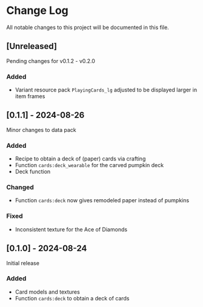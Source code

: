 
# Change Log
All notable changes to this project will be documented in this file.

## [Unreleased]
Pending changes for v0.1.2 - v0.2.0

### Added
- Variant resource pack `PlayingCards_lg` adjusted to be displayed larger in item frames


## [0.1.1] - 2024-08-26
Minor changes to data pack
 
### Added
- Recipe to obtain a deck of (paper) cards via crafting
- Function `cards:deck_wearable` for the carved pumpkin deck 
- Deck function

### Changed
- Function `cards:deck` now gives remodeled paper instead of pumpkins

### Fixed
- Inconsistent texture for the Ace of Diamonds
 
## [0.1.0] - 2024-08-24
Initial release
 
### Added
- Card models and textures
- Function `cards:deck` to obtain a deck of cards